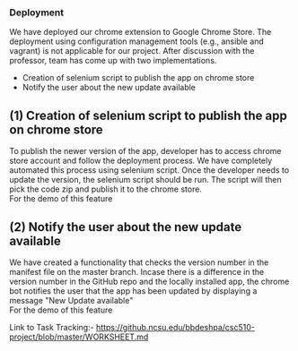 ### Deployment <br>

We have deployed our chrome extension to Google Chrome Store. The deployment using configuration management tools (e.g., ansible and vagrant) is not applicable for our project. After discussion with the professor, team has come up with two implementations.<br>
* Creation of selenium script to publish the app on chrome store
* Notify the user about the new update available
## (1) Creation of selenium script to publish the app on chrome store
To publish the newer version of the app, developer has to access chrome store account and follow the deployment process. We have completely automated this process using selenium script. Once the developer needs to update the version, the selenium script should be run. The script will then pick the code zip and publish it to the chrome store. <br>
For the demo of this feature <click here>

## (2) Notify the user about the new update available
We have created a functionality that checks the version number in the manifest file on the master branch. Incase there is a difference in the version number in the GitHub repo and the locally installed app, the chrome bot notifies the user that the app has been updated by displaying a message "New Update available"<br>
For the demo of this feature <click here>

Link to Task Tracking:- https://github.ncsu.edu/bbdeshpa/csc510-project/blob/master/WORKSHEET.md




